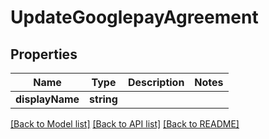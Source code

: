 # UpdateGooglepayAgreement

## Properties
Name | Type | Description | Notes
------------ | ------------- | ------------- | -------------
**displayName** | **string** |  | 

[[Back to Model list]](../README.md#documentation-for-models) [[Back to API list]](../README.md#documentation-for-api-endpoints) [[Back to README]](../README.md)



